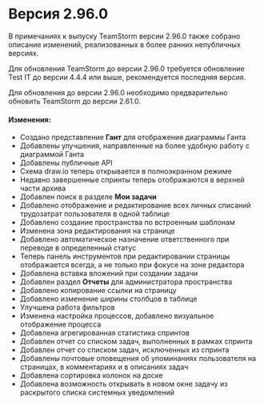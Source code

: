 # Версия 2.96.0

В примечаниях к выпуску TeamStorm версии 2.96.0 также собрано описание изменений, реализованных в более ранних непубличных версиях.&#x20;

Для обновления TeamStorm до версии 2.96.0 требуется обновление Test IT до версии 4.4.4 или выше, рекомендуется последняя версия.

Для обновления до версии 2.96.0 необходимо предварительно обновить TeamStorm до версии 2.61.0.

#### Изменения:

* Создано представление **Гант** для отображения диаграммы Ганта
* Добавлены улучшения, направленные на более удобную работу с диаграммой Ганта
* Добавлены публичные API
* Схема draw.io теперь открывается в полноэкранном режиме
* Недавно завершенные спринты теперь отображаются в верхней части архива
* Добавлен поиск в разделе **Мои задачи**
* Добавлено отображение и редактирование всех личных списаний трудозатрат пользователя в одной таблице
* Добавлено создание пространства по встроенным шаблонам
* Изменена зона редактирования на странице
* Добавлено автоматическое назначение ответственного при переводе в определенный статус
* Теперь панель инструментов при редактировании страницы отображается всегда, а не только при фокусе на зоне редактора
* Добавлена вставка вложений при создании задачи
* Добавлен раздел **Отчеты** для администратора пространства
* Добавлено копирование ссылки на страницу
* Добавлено изменение ширины столбцов в таблице
* Улучшена работа фильтров
* Изменена настройка процессов, добавлено визуальное отображение процесса
* Добавлена агрегированная статистика спринтов
* Добавлен отчет со списком задач, выполненных в рамках спринта
* Добавлен отчет со списком задач, исключенных из спринта
* Добавлены почтовые оповещения об упоминаниях пользователя на страницах, в комментариях и в описаниях задач
* Добавлена сортировка колонок на доске
* Добавлена возможность открывать в новом окне задачу из раскрытого списка системных уведомлений

